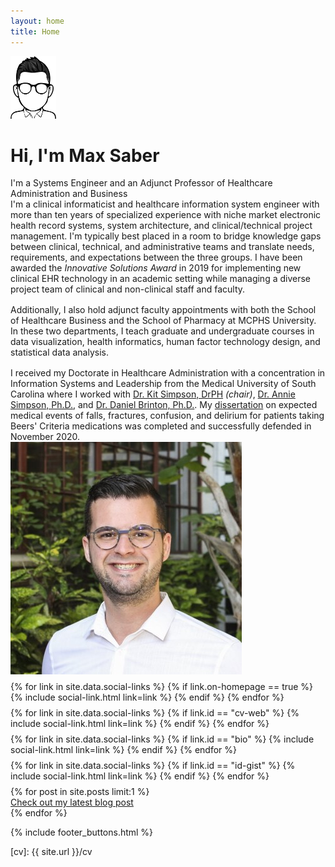 ```yaml
---
layout: home
title: Home
---
```


<div id ="intro-wrapper" class="l-middle">
 <div id="intro-title-image">
  <img style="height: 100px; width: auto;" src="/images/emoji-header.png" alt="Max emoji logo" />
  </div>
 <div id="intro-title-name" class="intro-left">
  <h1 id="intro-title">Hi, I'm Max Saber</h1>
  <div id="intro-subtitle">
   I'm a Systems Engineer and an Adjunct Professor of Healthcare Administration and Business
  </div>
 </div>
 <div class="intro-left">
 <div class="intro-left">
  I'm a clinical informaticist and healthcare information system engineer with more than ten years of specialized experience with niche market electronic health record systems, system architecture, and clinical/technical project management. I'm typically best placed in a room to bridge knowledge gaps between clinical, technical, and administrative teams and translate needs, requirements, and expectations between the three groups. I have been awarded the <i>Innovative Solutions Award</i> in 2019 for implementing new clinical EHR technology in an academic setting while managing a diverse project team of clinical and non-clinical staff and faculty.
 </div>
 <div style="height: 1rem"></div>
 <div class="intro-left">
 Additionally, I also hold adjunct faculty appointments with both the School of Healthcare Business and the School of Pharmacy at MCPHS University. In these two departments, I teach graduate and undergraduate courses in data visualization, health informatics, human factor technology design, and statistical data analysis.
 </div>
 <div style="height: 1rem"></div>
 <div class="intro-left">
  I received my Doctorate in Healthcare Administration with a concentration in Information Systems and Leadership from the Medical University of South Carolina where I worked with <a href="https://education.musc.edu/MUSCApps/FacultyDirectory/Simpson-Kit">Dr. Kit Simpson, DrPH</a> <i>(chair)</i>, <a href="https://education.musc.edu/MUSCApps/FacultyDirectory/Simpson-Annie">Dr. Annie Simpson, Ph.D.</a>, and <a href="https://education.musc.edu/MUSCApps/FacultyDirectory/Brinton-Daniel">Dr. Daniel Brinton, Ph.D.</a>. My <a href="/papers/beers">dissertation</a> on expected medical events of falls, fractures, confusion, and delirium for patients taking Beers' Criteria medications was completed and successfully defended in November 2020.
 </div>
</div>

<div class="intro-right">
 <img id="intro-image" class="intro-right" src="/images/portrait.jpg">
 <div style="height: 0.5rem"></div>
 <div id="intro-image-links" class="intro-right">
  {% for link in site.data.social-links %}
   {% if link.on-homepage == true %}
    {% include social-link.html link=link %}
   {% endif %}
  {% endfor %}
 </div>
 <div style="height: 0.5rem"></div>
 <div id="intro-cv-wrapper" class="intro-right">
  {% for link in site.data.social-links %}
   {% if link.id == "cv-web" %}
    {% include social-link.html link=link %}
   {% endif %}
  {% endfor %}
 </div>
  <div style="height: 0.5rem"></div>
 <div id="intro-id-wrapper" class="intro-right">
  {% for link in site.data.social-links %}
   {% if link.id == "bio" %}
    {% include social-link.html link=link %}
   {% endif %}
  {% endfor %}
 </div>
 <div style="height: 0.5rem"></div>
 <div id="intro-id-wrapper" class="intro-right">
  {% for link in site.data.social-links %}
   {% if link.id == "id-gist" %}
    {% include social-link.html link=link %}
   {% endif %}
  {% endfor %}
 </div>
  <div style="height: 0.5rem"></div>
 <div id="intro-id-wrapper" class="intro-right">
    {% for post in site.posts limit:1 %}
        <div class="cv-social-link" style="display: flex">
            <div class="cv-social-link-icon-wrapper">
                <a href="{{ site.baseurl }}{{ post.url }}"><i class="fas fa-blog" style="color:#515151"></i></a>
            </div>
            <div class="cv-social-link-text-wrapper">
                <a href="{{ site.baseurl }}{{ post.url }}">Check out my latest blog post</a>
            </div>
        </div>
    {% endfor %}
 </div>
</div>

</div>

{% include footer_buttons.html %}

[cv]: {{ site.url }}/cv
